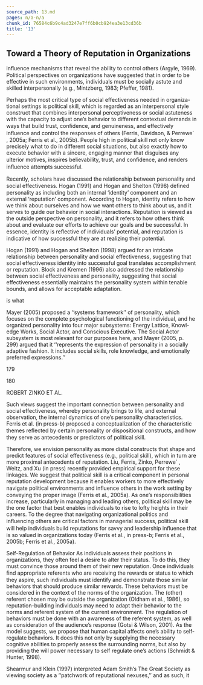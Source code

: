```yaml
---
source_path: 13.md
pages: n/a-n/a
chunk_id: 76584c6b9c4ad3247e7ff6b0cb924ea3e13cd36b
title: '13'
---
```

## Toward a Theory of Reputation in Organizations

inﬂuence mechanisms that reveal the ability to control others (Argyle, 1969). Political perspectives on organizations have suggested that in order to be effective in such environments, individuals must be socially astute and skilled interpersonally (e.g., Mintzberg, 1983; Pfeffer, 1981).

Perhaps the most critical type of social effectiveness needed in organiza- tional settings is political skill, which is regarded as an interpersonal style construct that combines interpersonal perceptiveness or social astuteness with the capacity to adjust one’s behavior to different contextual demands in ways that build trust, conﬁdence, and genuineness, and effectively inﬂuence and control the responses of others (Ferris, Davidson, & Perrewe´ , 2005a; Ferris et al., 2005b). People high in political skill not only know precisely what to do in different social situations, but also exactly how to execute behavior with a sincere, engaging manner that disguises any ulterior motives, inspires believability, trust, and conﬁdence, and renders inﬂuence attempts successful.

Recently, scholars have discussed the relationship between personality and social effectiveness. Hogan (1991) and Hogan and Shelton (1998) deﬁned personality as including both an internal ‘identity’ component and an external ‘reputation’ component. According to Hogan, identity refers to how we think about ourselves and how we want others to think about us, and it serves to guide our behavior in social interactions. Reputation is viewed as the outside perspective on personality, and it refers to how others think about and evaluate our efforts to achieve our goals and be successful. In essence, identity is reﬂective of individuals’ potential, and reputation is indicative of how successful they are at realizing their potential.

Hogan (1991) and Hogan and Shelton (1998) argued for an intricate relationship between personality and social effectiveness, suggesting that social effectiveness identity into successful goal translates accomplishment or reputation. Block and Kremen (1996) also addressed the relationship between social effectiveness and personality, suggesting that social effectiveness essentially maintains the personality system within tenable bounds, and allows for acceptable adaptation.

is what

Mayer (2005) proposed a ‘‘systems framework’’ of personality, which focuses on the complete psychological functioning of the individual, and he organized personality into four major subsystems: Energy Lattice, Knowl- edge Works, Social Actor, and Conscious Executive. The Social Actor subsystem is most relevant for our purposes here, and Mayer (2005, p. 299) argued that it ‘‘represents the expression of personality in a socially adaptive fashion. It includes social skills, role knowledge, and emotionally preferred expressions.’’

179

180

ROBERT ZINKO ET AL.

Such views suggest the important connection between personality and social effectiveness, whereby personality brings to life, and external observation, the internal dynamics of one’s personality characteristics. Ferris et al. (in press-b) proposed a conceptualization of the characteristic themes reﬂected by certain personality or dispositional constructs, and how they serve as antecedents or predictors of political skill.

Therefore, we envision personality as more distal constructs that shape and predict features of social effectiveness (e.g., political skill), which in turn are more proximal antecedents of reputation. Liu, Ferris, Zinko, Perrewe´ , Weitz, and Xu (in press) recently provided empirical support for these linkages. We suggest that political skill is a critical component in personal reputation development because it enables workers to more effectively navigate political environments and inﬂuence others in the work setting by conveying the proper image (Ferris et al., 2005a). As one’s responsibilities increase, particularly in managing and leading others, political skill may be the one factor that best enables individuals to rise to lofty heights in their careers. To the degree that navigating organizational politics and inﬂuencing others are critical factors in managerial success, political skill will help individuals build reputations for savvy and leadership inﬂuence that is so valued in organizations today (Ferris et al., in press-b; Ferris et al., 2005b; Ferris et al., 2005a).

Self-Regulation of Behavior As individuals assess their positions in organizations, they often feel a desire to alter their status. To do this, they must convince those around them of their new reputation. Once individuals ﬁnd appropriate referents who are receiving the rewards or status to which they aspire, such individuals must identify and demonstrate those similar behaviors that should produce similar rewards. These behaviors must be considered in the context of the norms of the organization. The (other) referent chosen may be outside the organization (Oldham et al., 1986), so reputation-building individuals may need to adapt their behavior to the norms and referent system of the current environment. The regulation of behaviors must be done with an awareness of the referent system, as well as consideration of the audience’s response (Gotsi & Wilson, 2001). As the model suggests, we propose that human capital affects one’s ability to self-regulate behaviors. It does this not only by supplying the necessary cognitive abilities to properly assess the surrounding norms, but also by providing the will power necessary to self regulate one’s actions (Schmidt & Hunter, 1998).

Shearmur and Klein (1997) interpreted Adam Smith’s The Great Society as viewing society as a ‘‘patchwork of reputational nexuses,’’ and as such, it
